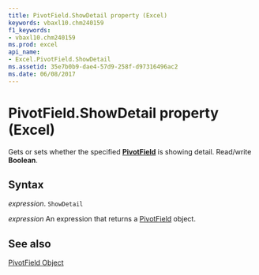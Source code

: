 ```yaml
---
title: PivotField.ShowDetail property (Excel)
keywords: vbaxl10.chm240159
f1_keywords:
- vbaxl10.chm240159
ms.prod: excel
api_name:
- Excel.PivotField.ShowDetail
ms.assetid: 35e7b0b9-dae4-57d9-258f-d97316496ac2
ms.date: 06/08/2017
---
```



# PivotField.ShowDetail property (Excel)

Gets or sets whether the specified  **[PivotField](Excel.PivotField.md)** is showing detail. Read/write **Boolean**.


## Syntax

_expression_. `ShowDetail`

 _expression_ An expression that returns a [PivotField](Excel.PivotField.md) object.


## See also


[PivotField Object](Excel.PivotField.md)

